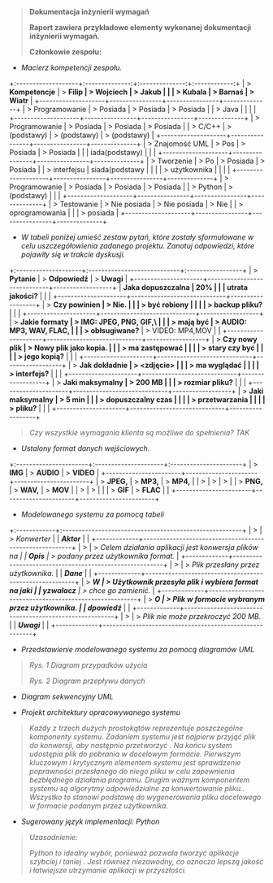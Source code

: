 > **Dokumentacja inżynierii wymagań**
>
> **Raport zawiera przykładowe elementy wykonanej dokumentacji
> inżynierii wymagań.**
>
> **Członkowie zespołu:**

-   *Macierz kompetencji zespołu.*

+:-------------------+:--------------:+:--------------:+:------------:+
| > **Kompetencje**  | > **Filip      | > **Wojciech   | > **Jakub    |
|                    | > Kubala**     | > Barnaś**     | > Wiatr**    |
+--------------------+----------------+----------------+--------------+
| > Programowanie    | > Posiada      | > Posiada      | > Posiada    |
| > Java             |                |                |              |
+--------------------+----------------+----------------+--------------+
| > Programowanie    | > Posiada      | > Posiada      | > Posiada    |
| > C/C++            | > (podstawy)   | > (podstawy)   | > (podstawy) |
+--------------------+----------------+----------------+--------------+
| > Znajomość UML    | > Pos          | > Posiada      | > Posiada    |
|                    | iada(podstawy) |                |              |
+--------------------+----------------+----------------+--------------+
| > Tworzenie        | > Po           | > Posiada      | > Posiada    |
| > interfejsu       | siada(podstawy |                |              |
| > użytkownika      |                |                |              |
+--------------------+----------------+----------------+--------------+
| > Programowanie    | > Posiada      | > Posiada      | > Posiada    |
| > Python           | > (podstawy)   |                |              |
+--------------------+----------------+----------------+--------------+
| > Testowanie       | > Nie posiada  | > Nie posiada  | > Nie        |
| > oprogramowania   |                |                | > posiada    |
+--------------------+----------------+----------------+--------------+

-   *W tabeli poniżej umieść zestaw pytań, które zostały sformułowane w
    celu uszczegółowienia zadanego projektu. Zanotuj odpowiedzi, które
    pojawiły się w trakcie dyskusji.*

+:--------------------+:----------------------------+:-----------------+
| > **Pytanie**       | > **Odpowiedź**             | > **Uwagi**      |
+---------------------+-----------------------------+------------------+
| **Jaka dopuszczalna | 20%                         |                  |
| utrata jakości?**   |                             |                  |
+---------------------+-----------------------------+------------------+
| > **Czy powinien    | > Nie.                      |                  |
| > być robiony       |                             |                  |
| > backup pliku?**   |                             |                  |
+---------------------+-----------------------------+------------------+
| > **Jakie formaty   | > IMG: JPEG, PNG, GIF,\     |                  |
| > mają być          | > AUDIO: MP3, WAV, FLAC,    |                  |
| > obłsugiwane?**    | > VIDEO: MP4,MOV            |                  |
+---------------------+-----------------------------+------------------+
| > **Czy nowy plik   | > Nowy plik jako kopia.     |                  |
| > ma zastępować     |                             |                  |
| > stary czy być     |                             |                  |
| > jego kopią?**     |                             |                  |
+---------------------+-----------------------------+------------------+
| > **Jak dokładnie   | > \<zdjęcie\>               |                  |
| > ma wyglądać       |                             |                  |
| > interfejs?**      |                             |                  |
+---------------------+-----------------------------+------------------+
| > **Jaki maksymalny | > 200 MB                    |                  |
| > rozmiar pliku?**  |                             |                  |
+---------------------+-----------------------------+------------------+
| > **Jaki maksymalny | > 5 min                     |                  |
| > dopuszczalny czas |                             |                  |
| > przetwarzania     |                             |                  |
| > pliku?**          |                             |                  |
+---------------------+-----------------------------+------------------+

> *Czy wszystkie wymagania klienta są możliwe do spełnienia? TAK*

-   *Ustalony format danych wejściowych.*

+:----------------------+:---------------------+:----------------------+
| > **IMG**             | > **AUDIO**          | > **VIDEO**           |
+-----------------------+----------------------+-----------------------+
| > **JPEG,**           | > **MP3,**           | > **MP4,**            |
| >                     | >                    | >                     |
| > **PNG,**            | > **WAV,**           | > **MOV**             |
| >                     | >                    |                       |
| > **GIF**             | > **FLAC**           |                       |
+-----------------------+----------------------+-----------------------+

-   *Modelowanego systemu za pomocą tabeli*

+:------------+:-------------------------------------------------------+
| >           | > *Konwerter*                                          |
| ***Aktor*** |                                                        |
+-------------+--------------------------------------------------------+
| >           | > *Celem działania aplikacji jest konwersja plików na  |
|  ***Opis*** | > podany przez użytkownika format.*                    |
+-------------+--------------------------------------------------------+
| >           | > *Plik przesłany przez użytkownika.*                  |
|  ***Dane*** |                                                        |
+-------------+--------------------------------------------------------+
| > ***W      | > *Użytkownik przesyła plik i wybiera format na jaki   |
| yzwalacz*** | > chce go zamienić.*                                   |
+-------------+--------------------------------------------------------+
| > ***O      | > *Plik w formacie wybranym przez użytkownika.*        |
| dpowiedź*** |                                                        |
+-------------+--------------------------------------------------------+
| >           | > *Plik nie może przekroczyć 200 MB.*                  |
| ***Uwagi*** |                                                        |
+-------------+--------------------------------------------------------+

-   *Przedstawienie modelowanego systemu za pomocą diagramów UML*

> *Rys. 1 Diagram przypadków użycia*
>
> *Rys. 2 Diagram przepływu danych*

-   *Diagram sekwencyjny UML*

<!-- -->

-   *Projekt architektury opracowywanego systemu*

> *Każdy z trzech dużych prostokątów reprezentuje poszczególne
> komponenty systemu. Zadaniem systemu jest najpierw przyjąć plik do
> konwersji, aby następnie przetworzyć . Na końcu system udostępia plik
> do pobrania w docelowym formacie. Pierwszym kluczowym i krytycznym
> elementem systemu jest sprawdzenie poprawności przesłanego do niego
> pliku w celu zapewnienia bezbłędnego działania programu. Drugim ważnym
> komponentem systemu są algorytmy odpowiedzialne za konwertowanie
> pliku.. Wszystko to stanowi podstawę do wygenerowania pliku docelowego
> w formacie podanym przez użytkownika.*

-   *Sugerowany język implementacji: Python*

> *Uzasadnienie:*
>
> *Python to idealny wybór, ponieważ pozwala tworzyć aplikacje szybciej
> i taniej . Jest również niezawodny, co oznacza lepszą jakość i
> łatwiejsze utrzymanie aplikacji w przyszłości.*
